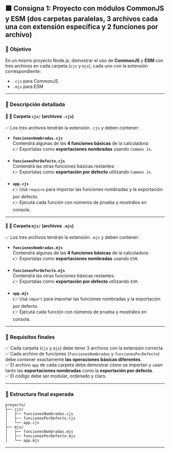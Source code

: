 ## 🟩 Consigna 1: Proyecto con módulos CommonJS y ESM (dos carpetas paralelas, 3 archivos cada una con extensión específica y 2 funciones por archivo)

### 🔹 Objetivo
En un mismo proyecto Node.js, demostrar el uso de **CommonJS** y **ESM** con tres archivos en cada carpeta (`cjs` y `mjs`), cada uno con la extensión correspondiente:  
- `.cjs` para CommonJS  
- `.mjs` para ESM

---

### 🔹 Descripción detallada

#### 🔸 📁 Carpeta `cjs/` (archivos `.cjs`)
✅ Los tres archivos tendrán la extensión `.cjs` y deben contener:  

- **`funcionesNombradas.cjs`**  
  Contendrá algunas de las **4 funciones básicas** de la calculadora:  
  👉 Exportalas como **exportaciones nombradas** usando `Common Js`.

- **`funcionesPorDefecto.cjs`**  
  Contendrá las otras funciones básicas restantes:  
  👉 Exportalas como **exportación por defecto** utilizando `Common Js`.

- **`app.cjs`**  
  👉 Usá `require` para importar las funciones nombradas y la exportación por defecto.  
  👉 Ejecutá cada función con números de prueba y mostrálos en consola.

---

#### 🔸 📁 Carpeta `mjs/` (archivos `.mjs`)
✅ Los tres archivos tendrán la extensión `.mjs` y deben contener:  

- **`funcionesNombradas.mjs`**  
  Contendrá algunas de las **4 funciones básicas** de la calculadora:  
  👉 Exportalas como **exportaciones nombradas** usando `ESM`.

- **`funcionesPorDefecto.mjs`**  
  Contendrá las otras funciones básicas restantes.  
  👉 Exportalas como **exportación por defecto** utilizando `ESM`.

- **`app.mjs`**  
  👉 Usá `import` para importar las funciones nombradas y la exportación por defecto.  
  👉 Ejecutá cada función con números de prueba y mostrálos en consola.

---

### 🔹 Requisitos finales
✅ Cada carpeta (`cjs` y `mjs`) debe tener 3 archivos con la extensión correcta.  
✅ Cada archivo de funciones (`funcionesNombradas` y `funcionesPorDefecto`) debe contener exactamente **las operaciones básicas diferentes**.  
✅ El archivo `app` de cada carpeta debe demostrar cómo se importan y usan tanto las **exportaciones nombradas** como la **exportación por defecto**.  
✅ El código debe ser modular, ordenado y claro.

---

### 🔹 Estructura final esperada
```
proyecto/
├── cjs/
│   ├── funcionesNombradas.cjs
│   ├── funcionesPorDefecto.cjs
│   └── app.cjs
├── mjs/
│   ├── funcionesNombradas.mjs
│   ├── funcionesPorDefecto.mjs
│   └── app.mjs
```

---

